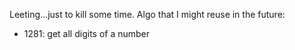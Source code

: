 Leeting...just to kill some time.
Algo that I might reuse in the future:
- 1281: get all digits of a number
